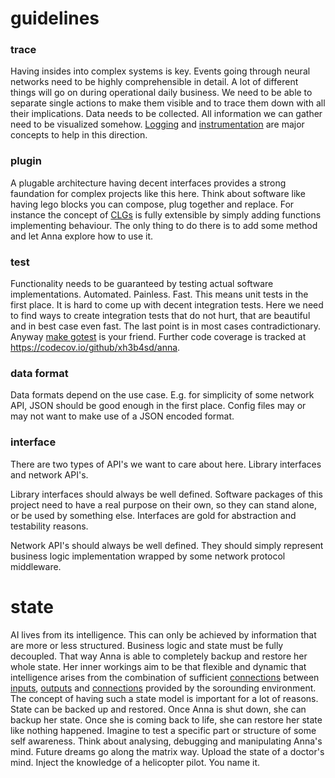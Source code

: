 # guidelines

### trace
Having insides into complex systems is key. Events going through neural
networks need to be highly comprehensible in detail. A lot of different things
will go on during operational daily business. We need to be able to separate
single actions to make them visible and to trace them down with all their
implications. Data needs to be collected. All information we can gather need to
be visualized somehow. [Logging](/doc/concept/logging.md) and
[instrumentation](/doc/concept/instrumentation.md) are major concepts to help
in this direction.

### plugin
A plugable architecture having decent interfaces provides a strong faundation
for complex projects like this here. Think about software like having lego
blocks you can compose, plug together and replace. For instance the concept of
[CLGs](/doc/concept/clg.md) is fully extensible by simply adding functions
implementing behaviour. The only thing to do there is to add some method and
let Anna explore how to use it.

### test
Functionality needs to be guaranteed by testing actual software
implementations. Automated. Painless. Fast. This means unit tests in the first
place. It is hard to come up with decent integration tests. Here we need to
find ways to create integration tests that do not hurt, that are beautiful and
in best case even fast. The last point is in most cases contradictionary.
Anyway [make gotest](makefile.md#gotest) is your friend. Further code coverage
is tracked at https://codecov.io/github/xh3b4sd/anna.

### data format
Data formats depend on the use case. E.g. for simplicity of some network API,
JSON should be good enough in the first place. Config files may or may not want
to make use of a JSON encoded format.

### interface
There are two types of API's we want to care about here. Library interfaces and
network API's.

Library interfaces should always be well defined. Software packages of this
project need to have a real purpose on their own, so they can stand alone, or
be used by something else. Interfaces are gold for abstraction and testability
reasons.

Network API's should always be well defined. They should simply represent
business logic implementation wrapped by some network protocol middleware.

# state
AI lives from its intelligence. This can only be achieved by information that
are more or less structured. Business logic and state must be fully decoupled.
That way Anna is able to completely backup and restore her whole state. Her
inner workings aim to be that flexible and dynamic that intelligence arises
from the combination of sufficient [connections](/doc/concept/connection.md)
between [inputs](/doc/concept/input.md), [outputs](/doc/concept/output.md) and
[connections](/doc/concept/connection.md) provided by the sorounding
environment. The concept of having such a state model is important for a lot of
reasons. State can be backed up and restored. Once Anna is shut down, she can
backup her state. Once she is coming back to life, she can restore her state
like nothing happened. Imagine to test a specific part or structure of some
self awareness. Think about analysing, debugging and manipulating Anna's mind.
Future dreams go along the matrix way.  Upload the state of a doctor's mind.
Inject the knowledge of a helicopter pilot. You name it.
